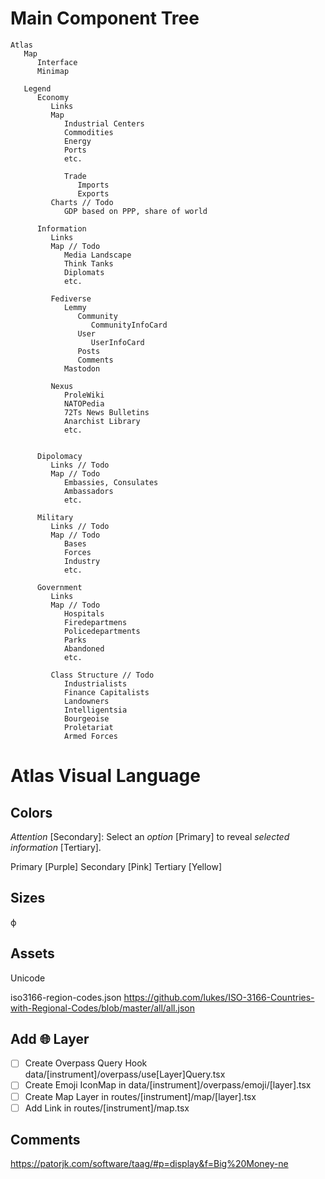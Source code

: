 # Main Component Tree

```
Atlas
   Map
      Interface
      Minimap

   Legend
      Economy
         Links
         Map
            Industrial Centers
            Commodities
            Energy
            Ports
            etc.

            Trade
               Imports
               Exports
         Charts // Todo
            GDP based on PPP, share of world

      Information
         Links
         Map // Todo
            Media Landscape
            Think Tanks
            Diplomats
            etc.

         Fediverse
            Lemmy
               Community
                  CommunityInfoCard
               User
                  UserInfoCard
               Posts
               Comments
            Mastodon

         Nexus
            ProleWiki
            NATOPedia
            72Ts News Bulletins
            Anarchist Library
            etc.


      Dipolomacy
         Links // Todo
         Map // Todo
            Embassies, Consulates
            Ambassadors
            etc.

      Military
         Links // Todo
         Map // Todo
            Bases
            Forces
            Industry
            etc.

      Government
         Links
         Map // Todo
            Hospitals
            Firedepartmens
            Policedepartments
            Parks
            Abandoned
            etc.

         Class Structure // Todo
            Industrialists
            Finance Capitalists
            Landowners
            Intelligentsia
            Bourgeoise
            Proletariat
            Armed Forces
```

# Atlas Visual Language

## Colors

_Attention_ [Secondary]: Select an _option_ [Primary] to reveal _selected information_ [Tertiary].

Primary [Purple]
Secondary [Pink]
Tertiary [Yellow]

## Sizes

ϕ

## Assets

Unicode

iso3166-region-codes.json
https://github.com/lukes/ISO-3166-Countries-with-Regional-Codes/blob/master/all/all.json

## Add 🌐 Layer

- [ ] Create Overpass Query Hook data/[instrument]/overpass/use[Layer]Query.tsx
- [ ] Create Emoji IconMap in data/[instrument]/overpass/emoji/[layer].tsx
- [ ] Create Map Layer in routes/[instrument]/map/[layer].tsx
- [ ] Add Link in routes/[instrument]/map.tsx

## Comments

https://patorjk.com/software/taag/#p=display&f=Big%20Money-ne
